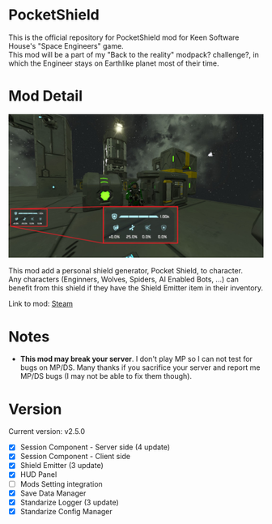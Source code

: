 # PocketShield
This is the official repository for PocketShield mod for Keen Software House's "Space Engineers" game.\
This mod will be a part of my "Back to the reality" modpack? challenge?, in which the Engineer stays on Earthlike planet most of their time.

# Mod Detail
![Thumbnail](thumb.jpg)

This mod add a personal shield generator, Pocket Shield, to character.\
Any characters (Enginners, Wolves, Spiders, AI Enabled Bots, ...) can benefit from this shield if they have the Shield Emitter item in their inventory.

Link to mod: [Steam](https://steamcommunity.com/sharedfiles/filedetails/?id=2656470280)

# Notes
- **This mod may break your server**. I don't play MP so I can not test for bugs on MP/DS. Many thanks if you sacrifice your server and report me MP/DS bugs (I may not be able to fix them though).

# Version
Current version: v2.5.0
- [x] Session Component - Server side (4 update)
- [x] Session Component - Client side
- [x] Shield Emitter (3 update)
- [x] HUD Panel
- [ ] Mods Setting integration
- [x] Save Data Manager
- [x] Standarize Logger (3 update)
- [x] Standarize Config Manager
